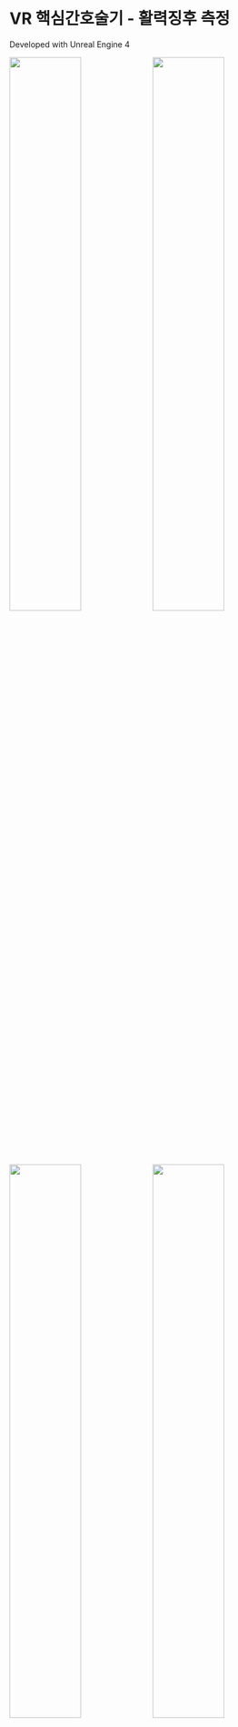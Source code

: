 # VR 핵심간호술기 - 활력징후 측정

Developed with Unreal Engine 4

<img src="https://user-images.githubusercontent.com/92451281/210622522-cccd7b54-b6f9-48bd-baec-6d220ca730af.png" width="50%" height="50%"><img src="https://user-images.githubusercontent.com/92451281/210622578-05b40ed3-a9c0-4d29-9b78-d26f060a1090.png" width="50%" height="50%"><img src="https://user-images.githubusercontent.com/92451281/210623235-719727c4-c0f7-4ea8-968b-5780c11f2305.png" width="50%" height="50%"><img src="https://user-images.githubusercontent.com/92451281/210622627-49b02977-1b3d-4ddc-92b5-f03b26bc2777.png" width="50%" height="50%"><img src="https://user-images.githubusercontent.com/92451281/210623368-7623bbb4-ab4b-4fe2-b00d-3b2204798df0.png" width="50%" height="50%"><img src="https://user-images.githubusercontent.com/92451281/210622711-19251e30-5fe8-4365-89b4-10a7feeb4c4c.png" width="50%" height="50%"><img src="https://user-images.githubusercontent.com/92451281/210622736-e715480e-01a9-4bc1-8e13-a7a882d9e99b.png" width="50%" height="50%"><img src="https://user-images.githubusercontent.com/92451281/210622783-162eb701-f49b-44b0-bf23-01a0d111b406.png" width="50%" height="50%">

### [시연동영상](https://youtu.be/kEmZCWIJWR0)
---
<핵심간호술기란?>   
한국간호교육평가원에서 제시한 간호사 직무수행 중 빈도와 중요도가 높은 간호술로서 간호사 양성 교육과정 중에 필수적으로 학습되고 성취되어야 할 기술을 의미합니다.

<활력징후 측정>   
핵심기본간호술 평가항목 중 활력징후 측정 컨텐츠를 Unreal Engine 4 로 개발하였습니다.   
Oculus Quest2를 사용하여 VR 컨텐츠로 학습할 수 있습니다.

---
<오류 해결>
**1. AudioManager 오류 문제 (메시지 로그)**   

버그 현상 : 콘텐츠에서 소리도 나지 않을 뿐만 아니라, 콘텐츠 진행 후 끝내는 동안 메시지 로그에 오류가 많이 쌓이는 현상 발생   
해결 방법 : 퍼시스턴트 레벨로 설정을 한 Start_Content 레벨에 AudioManager를 추가해 줌으로써 해결할 수 있었습니다. (그림 1 참고)   
![image](https://user-images.githubusercontent.com/92451281/213636259-4d60ea97-13e6-404d-a997-9988bf33f81d.png)   
(그림 1)   

**2. 간헐적으로 전자체온계의 뚜껑이 날아다니는 현상**   

버그 현상 : 전자체온계의 뚜껑을 제거하는 부분에서 뚜껑을 제거하게 되면 제거 후 뚜껑이 간헐적으로 날아다니는 현상 발생   
해결 방법 : 전자체온계의 뚜껑제거를 구현하는 부분에서 Bool 변수인 Is Ready To Cap Remove를 True로 설정한 후 제거 될때 Is Ready To Cap Remove를 다시 False로 설정을 해주지 않았기 때문에 오류가 생기게 되었습니다.   
따라서 저는 뚜껑 제거 조건을 모두 만족 시킨 후에 Is Ready To Cap Remove 변수를 False로 설정 해주었습니다. (그림 2 참고)   
![image](https://user-images.githubusercontent.com/92451281/213636674-7c6b47a2-fe65-4df1-a690-96efebca9704.png)   
(그림 2)   

**3. 음성부분 스크립트 잘못 작성**   

버그 현상 : 버그현상은 없지만 딜레이를 사용할 경우 효율이 떨어질 것으로 판단   
해결 방법 : Pawn의 On Speak Success 이벤트 디스패처를 사용하고, Activate Microphone 이벤트를 사용하였습니다. (그림 3 참고)   
![image](https://user-images.githubusercontent.com/92451281/213640592-83f79243-62a8-45d3-99fa-aa9c4eadc47c.png)   
(그림 3)   

**4. 오브젝트들이 TrashCan에 넣어졌을 때 오류 스크립트가 나타나지 않는 현상**  

버그 현상 : 이 콘텐츠에서는 소독솜, 탐침 덮개 만이 폐기될 수 있는 오브젝트인데, 체온계 등을 넣을 때 오류 스크립트가 나타나지 않는 현상   
해결 방법 : TrashCanCollision을 만들어서 StaticMesh에 Polluted라는 이름으로 Component Tag를 추가해 주었습니다.      TrashCanCollision를 추가해주었습니다. (그림 4 참고)   
그리고, Collision 타입을 바꾸는 이벤트를 만들어서 상황에 따라 이벤트를 사용해 주었습니다. (그림 5 참고)   
![image](https://user-images.githubusercontent.com/92451281/213640990-be455d82-1075-4773-8c9a-7926c420db13.png)   
(그림 4)   
![image](https://user-images.githubusercontent.com/92451281/213641003-6eb63d93-5155-45ed-bbb2-034d3eacc6ad.png)   
(그림 5)   

**5. 혈압계 눈금 조절 잘못 구현**   

버그 현상 : 혈압계를 열고 나서 서서히 바늘이 내려가는 것을 구현해야 하는데 잘못 이해하여, 트랙패드를 내리고 있을 때만, 눈금이 내려가게 하였음.   
해결 방법 : 기존의 TrackPad를 통한 눈금을 조절하는 것이 아닌, (그림 6) 과 같이 타임라인으로 이벤트를 만들어, 혈압계 Bulb를 열었을 때, 서서히 눈금이 자동으로 내려가게 구현하였습니다.   
![image](https://user-images.githubusercontent.com/92451281/213641341-8ccad9ef-8db8-4ccc-aea0-2003a563830c.png)   
(그림 6)   

**6. 전자체온계 뚜껑 열기 부분에서 떨어트린 후 ReturnPoint에서의 인터랙션 오류**   

버그 현상 : 전자체온계의 뚜껑을 여는 부분에서 전자체온계를 떨어트리면, ReturnPoint로 돌아오게 되는데, 여기서 전자체온계를 잡으려 하면 전자체온계가 잡히는 것이 아닌 전자체온계의 뚜껑이 열리게 되는 오류   
해결 방법 : 기존에는 전자체온계가 ReturnPoint로 돌아올 때, 처음 전자체온계가 놓여 있던 방향이 아닌 반대 방향으로(뚜껑이 플레이어 쪽을 향함) 놓이게 되었습니다. 또한 기존에 전자체온계의 몸통부분만 인터랙션 할 수 있도록 설정해 놓았기 때문에, 뚜껑이 열리는 현상이 생긴 것 입니다. 따라서 ReturnPoint의 Z 회전을 180도 돌려줌으로써 이러한 문제가 간단하게 해결 되었습니다. (그림 7 참고)   
![image](https://user-images.githubusercontent.com/92451281/213641798-75c15e1a-d081-4008-b5f0-1fd9557f29f1.png)   
(그림 7)   

**7. 혈압계 부분 검지 버튼을 계속 누르면 Cuff가 계속 커지는 현상**   

버그 현상: 검지 버튼을 누르면 혈압계 Cuff 스케일이 커지는 부분에서 160 ~ 200 사이에 이미 도달 했는데도, 검지 버튼을 계속 누르면 Cuff가 계속 커지는 현상   
해결 방법 : 혈압계 Cuff 스케일을 조정하는 이벤트에서 Boolean 변수 IsReadyToCuffScale을 추가형 True 일 때만, 커질 수 있도록 바꾸어 주었습니다. 혈압계 눈금이 160~200에 도달했다면 IsReadyToCuffScale을 False로 변경해주도록 하였습니다.(그림 8 참고)   
![image](https://user-images.githubusercontent.com/92451281/213642191-831d236c-39a6-45b9-91b6-d8d5a99bee7b.png)   
(그림 8)   
